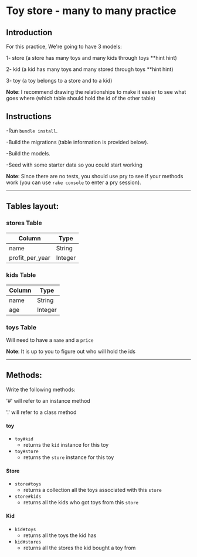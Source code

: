 # Toy store - many to many practice


## Introduction

For this practice, We're going to have 3 models: 

1-  store (a store has many toys and many kids through toys **hint hint)

2-  kid (a kid has many toys and many stored through toys **hint hint)

3- toy (a toy belongs to a store and to a kid)

**Note**: I recommend drawing the relationships to make it easier to see what goes where (which table should hold the id of the other table)


## Instructions

-Run `bundle install`.

-Build the migrations (table information is provided below).

-Build the models.

-Seed with some starter data so you could start working

**Note**: Since there are no tests, you should use pry to see if your methods work (you can use `rake console` to enter a pry session).

-----
## Tables layout:

### stores Table

| Column          | Type    |
| -------------   | ------- |
| name            | String  |
| profit_per_year | Integer |

### kids Table

| Column | Type   |
| ------ | ------ |
| name   | String |
| age    | Integer|

### toys Table
Will need to have a `name` and a `price`

**Note**: It is up to you to figure out who will hold the ids

-----------------------
## Methods:

Write the following methods:

'#'  will refer to an instance method

'.' will refer to a class method

#### toy

- `toy#kid`
  - returns the `kid` instance for this toy
- `toy#store`
  - returns the `store` instance for this toy

#### Store

- `store#toys`
  - returns a collection all the toys associated with this `store`
- `store#kids`
  - returns all the kids who got toys from this `store`

#### Kid

- `kid#toys`
  - returns all the toys the kid has
- `kid#stores`
  - returns all the stores the kid bought a toy from
